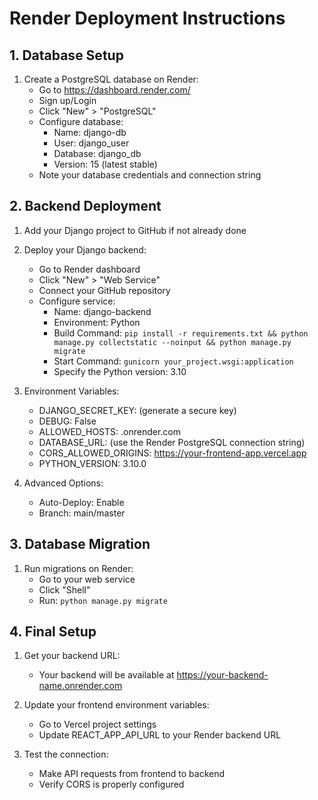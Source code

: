 # Render Deployment Instructions

## 1. Database Setup

1. Create a PostgreSQL database on Render:
   - Go to https://dashboard.render.com/
   - Sign up/Login
   - Click "New" > "PostgreSQL"
   - Configure database:
     - Name: django-db
     - User: django_user
     - Database: django_db
     - Version: 15 (latest stable)
   - Note your database credentials and connection string

## 2. Backend Deployment

1. Add your Django project to GitHub if not already done

2. Deploy your Django backend:
   - Go to Render dashboard 
   - Click "New" > "Web Service"
   - Connect your GitHub repository
   - Configure service:
     - Name: django-backend
     - Environment: Python
     - Build Command: `pip install -r requirements.txt && python manage.py collectstatic --noinput && python manage.py migrate`
     - Start Command: `gunicorn your_project.wsgi:application`
     - Specify the Python version: 3.10
   
3. Environment Variables:
   - DJANGO_SECRET_KEY: (generate a secure key)
   - DEBUG: False
   - ALLOWED_HOSTS: .onrender.com
   - DATABASE_URL: (use the Render PostgreSQL connection string)
   - CORS_ALLOWED_ORIGINS: https://your-frontend-app.vercel.app
   - PYTHON_VERSION: 3.10.0

4. Advanced Options:
   - Auto-Deploy: Enable
   - Branch: main/master

## 3. Database Migration

1. Run migrations on Render:
   - Go to your web service
   - Click "Shell"
   - Run: `python manage.py migrate`

## 4. Final Setup

1. Get your backend URL:
   - Your backend will be available at https://your-backend-name.onrender.com

2. Update your frontend environment variables:
   - Go to Vercel project settings
   - Update REACT_APP_API_URL to your Render backend URL

3. Test the connection:
   - Make API requests from frontend to backend
   - Verify CORS is properly configured 
